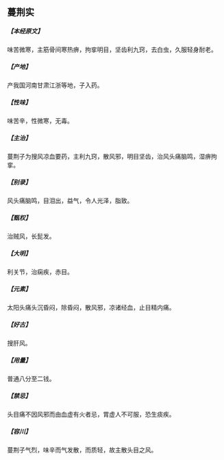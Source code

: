 ## 蔓荆实

##### 【本经原文】
味苦微寒，主筋骨间寒热痹，拘挛明目，坚齿利九窍，去白虫，久服轻身耐老。
##### 【产地】
产我国河南甘肃江浙等地，子入药。
##### 【性味】
味苦辛，性微寒，无毒。
##### 【主治】
蔓荆子为搜风凉血要药，主利九窍，散风邪，明目坚齿，治风头痛脑鸣，湿痹拘挛。
##### 【别录】
风头痛脑鸣，目泪出，益气，令人光泽，脂致。
##### 【甄权】
治贼风，长髭发。
##### 【大明】
利关节，治痫疾，赤目。
##### 【元素】
太阳头痛头沉昏闷，除昏闷，散风邪，凉诸经血，止目精内痛。
##### 【好古】
搜肝风。
##### 【用量】
普通八分至二钱。
##### 【禁忌】
头目痛不因风邪而由血虚有火者忌，胃虚人不可服，恐生痰疾。
##### 【容川】
蔓荆子气烈，味辛而气发散，而质轻，故主散头目之风。